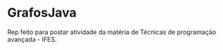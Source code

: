# GrafosJava

Rep feito para postar atividade da matéria de Técnicas de programação avançada - IFES.
